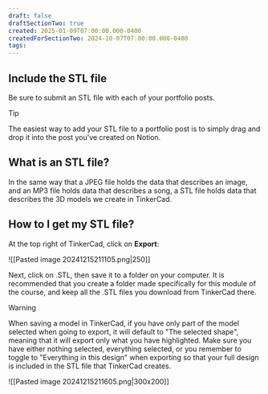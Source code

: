 ```yaml
---
draft: false
draftSectionTwo: true
created: 2025-01-09T07:00:00.000-0400
createdForSectionTwo: 2024-10-07T07:00:00.000-0400
tags:
---
```


## Include the STL file

Be sure to submit an STL file with each of your portfolio posts.

> [!TIP]
> 
> The easiest way to add your STL file to a portfolio post is to simply drag and drop it into the post you've created on Notion.

## What is an STL file?

In the same way that a JPEG file holds the data that describes an image, and an MP3 file holds data that describes a song, a STL file holds data that describes the 3D models we create in TinkerCad.

## How to I get my STL file?

At the top right of TinkerCad, click on **Export**:

![[Pasted image 20241215211105.png|250]]

Next, click on .STL, then save it to a folder on your computer. It is recommended that you create a folder made specifically for this module of the course, and keep all the .STL files you download from TinkerCad there.

>[!warning]
> 
> When saving a model in TinkerCad, if you have only part of the model selected when going to export, it will default to "The selected shape", meaning that it will export only what you have highlighted. Make sure you have either nothing selected, everything selected, or you remember to toggle to "Everything in this design" when exporting so that your full design is included in the STL file that TinkerCad creates.
>
> ![[Pasted image 20241215211605.png|300x200]]

